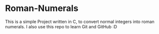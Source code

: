 # Roman-Numerals

This is a simple Project written in C, to convert normal integers into roman numerals. I also use this repo to learn Git and GitHub :D
